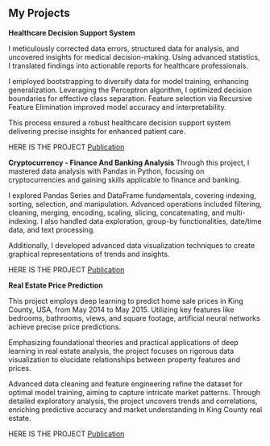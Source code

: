 ## My Projects 

**Healthcare Decision Support System**

I meticulously corrected data errors, structured data for analysis, and uncovered insights for medical decision-making. Using advanced statistics, I translated findings into actionable reports for healthcare professionals. 

I employed bootstrapping to diversify data for model training, enhancing generalization. Leveraging the Perceptron algorithm, I optimized decision boundaries for effective class separation. Feature selection via Recursive Feature Elimination improved model accuracy and interpretability. 

This process ensured a robust healthcare decision support system delivering precise insights for enhanced patient care.

HERE IS THE PROJECT [Publication](/assets/Healthcare_Decision_Support_System.ipynb)

**Cryptocurrency - Finance And Banking Analysis**
Through this project, I mastered data analysis with Pandas in Python, focusing on cryptocurrencies and gaining skills applicable to finance and banking.

I explored Pandas Series and DataFrame fundamentals, covering indexing, sorting, selection, and manipulation. Advanced operations included filtering, cleaning, merging, encoding, scaling, slicing, concatenating, and multi-indexing. I also handled data exploration, group-by functionalities, date/time data, and text processing.

Additionally, I developed advanced data visualization techniques to create graphical representations of trends and insights.

HERE IS THE PROJECT [Publication](assets/Cryptocurrency.ipynb)

**Real Estate Price Prediction**

This project employs deep learning to predict home sale prices in King County, USA, from May 2014 to May 2015. Utilizing key features like bedrooms, bathrooms, views, and square footage, artificial neural networks achieve precise price predictions. 

Emphasizing foundational theories and practical applications of deep learning in real estate analysis, the project focuses on rigorous data visualization to elucidate relationships between property features and prices. 

Advanced data cleaning and feature engineering refine the dataset for optimal model training, aiming to capture intricate market patterns. Through detailed exploratory analysis, the project uncovers trends and correlations, enriching predictive accuracy and market understanding in King County real estate.

HERE IS THE PROJECT [Publication](assets/Real_Estate_Price_Prediction.ipynb)

